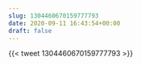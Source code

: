```yaml
---
slug: 1304460670159777793
date: 2020-09-11 16:43:54+00:00
draft: false
---
```


{{< tweet 1304460670159777793 >}}
